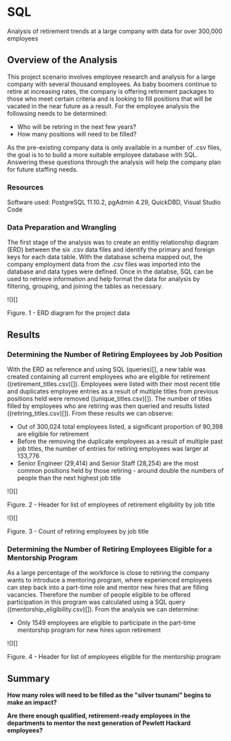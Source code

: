 # SQL

Analysis of retirement trends at a large company with data for over 300,000 employees

## Overview of the Analysis

This project scenario involves employee research and analysis for a large company with several thousand employees. As baby boomers continue to retire at increasing rates, the company is offering retirement packages to those who meet certain criteria and is looking to fill positions that will be vacated in the near future as a result. For the employee analysis the followsing needs to be determined:

* Who will be retiring in the next few years?
* How many positions will need to be filled?

As the pre-existing company data is only available in a number of .csv files, the goal is to to build a more suitable employee database with SQL. Answering these questions through the analysis will help the company plan for future staffing needs. 

### Resources

Software used: PostgreSQL 11.10.2, pgAdmin 4.29, QuickDBD, Visual Studio Code

### Data Preparation and Wrangling

The first stage of the analysis was to create an entitiy relationship diagram (ERD) between the six .csv data files and identify the primary and foreign keys for each data table. With the database schema mapped out, the company employment data from the .csv files was imported into the database and data types were defined. Once in the databse, SQL can be used to retrieve information and help format the data for analysis by filtering, grouping, and joining the tables as necessary.

!()[]

Figure. 1 - ERD diagram for the project data

## Results

### Determining the Number of Retiring Employees by Job Position

With the ERD as reference and using SQL (queries)[], a new table was created containing all current employees who are eligible for retirement ((retirement_titles.csv)[]). Employees were listed with their most recent title and duplicates employee entries as a result of multiple titles from previous positions held were removed ((unique_titles.csv)[]). The number of titles filled by employees who are retiring was then queried and results listed ((retiring_titles.csv)[]). From these results we can observe:

* Out of 300,024 total employees listed, a significant proportion of 90,398 are eligible for retirement
* Before the removing the duplicate employees as a result of multiple past job titles, the number of entries for retiring employees was larger at 133,776
* Senior Engineer (29,414) and Senior Staff (28,254) are the most common positions held by those retiring - around double the numbers of people than the next highest job title

!()[]

Figure. 2 - Header for list of employees of retirement eligibility by job title

!()[]

Figure. 3 - Count of retiring employees by job title

### Determining the Number of Retiring Employees Eligible for a Mentorship Program

As a large percentage of the workforce is close to retiring the company wants to introduce a mentoring program, where experienced employees can step back into a part-time role and mentor new hires that are filling vacancies. Therefore the number of people eligible to be offered participation in this program was calculated using a SQL query ((mentorship_eligibility.csv)[]). From the analysis we can determine:

* Only 1549 employees are eligible to participate in the part-time mentorship program for new hires upon retirement

!()[]

Figure. 4 - Header for list of employees eligible for the mentorship program

## Summary

**How many roles will need to be filled as the "silver tsunami" begins to make an impact?**




**Are there enough qualified, retirement-ready employees in the departments to mentor the next generation of Pewlett Hackard employees?**